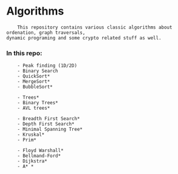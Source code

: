 # Algorithms
        This repository contains various classic algorithms about ordenation, graph traversals,
    dynamic programing and some crypto related stuff as well.

### In this repo:
```
    - Peak finding (1D/2D)
    - Binary Search
    - QuickSort*
    - MergeSort*
    - BubbleSort*

    - Trees*
    - Binary Trees*
    - AVL trees*

    - Breadth First Search*
    - Depth First Search*
    - Minimal Spanning Tree*
    - Kruskal*
    - Prim*

    - Floyd Warshall*
    - Bellmand-Ford*
    - Dijkstra*
    - A* *

```
